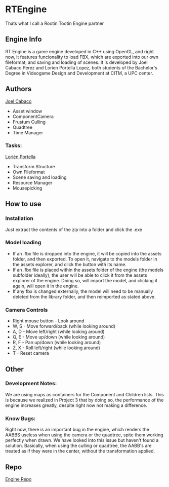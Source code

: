 # RTEngine
Thats what I call a Rootin Tootin Engine partner

## Engine Info
RT Engine is a game engine developed in C++ using OpenGL, and right now, it features funcionality to load FBX, which are exported into our own fileformat, and saving and loading of scenes. It is developed by Joel Cabaco Perez and Lorien Portella Lopez, both students of the Bachelor's Degree in Videogame Design and Development at CITM, a UPC center.


## Authors
[Joel Cabaco](https://github.com/dynamiczero99)
- Asset window
- ComponentCamera
- Frustum Culling
- Quadtree
- Time Manager
### Tasks:
[Lorién Portella](https://github.com/Witiza)
- Transform Structure
- Own Fileformat
- Scene saving and loading
- Resource Manager
- Mousepicking

## How to use
### Installation
Just extract the contents of the zip into a folder and click the .exe
### Model loading
- If an .fbx file is dropped into the engine, it will be copied into the assets folder, and then exported. To open it, navigate to the models folder in the assets explorer, and click the button with its name.
- If an .fbx file is placed within the assets folder of the engine (the models subfolder ideally), the user will be able to click it from the assets explorer of the engine. Doing so, will import the model, and clicking it again, will open it in the engine. 
- If any fbx is changed externally, the model will need to be manually deleted from the library folder, and then reimported as stated above.
### Camera Controls
- Right mouse button - Look around
- W, S - Move forward/back (while looking around)
- A, D - Move left/right (while looking around)
- Q, E - Move up/down (while looking around)
- R, F - Pan up/down (while looking around)
- Z, X - Roll left/right (while looking around)
- T - Reset camera


## Other
### Development Notes:
We are using maps as containers for the Component and 	Children lists. This is because we realized in Project 3 	that by doing so, the performance of the engine increases 	greatly, despite right now not making a difference.
### Know Bugs:
Right now, there is an important bug in the engine, which renders the AABBS useless when using the camera or the quadtree, spite them working perfectly when drawn. We have looked into this issue but haven't found a solution. Basically, when using the culling or quadtree, the AABB's are treated as if they were in the center, without the transformation applied.



## Repo
[Engine Repo](https://github.com/RootinTootinCoodin/RTEngine)
